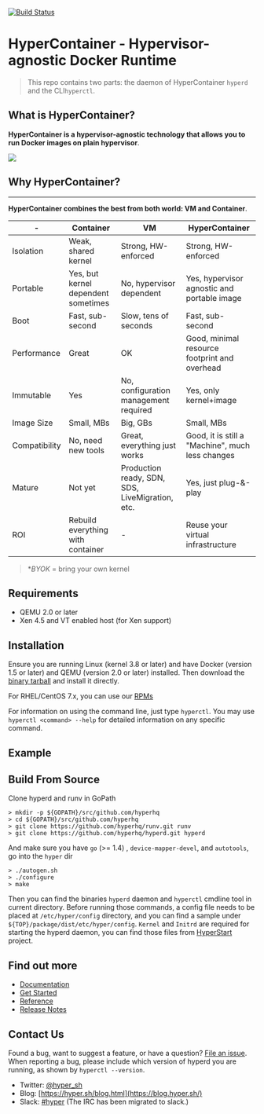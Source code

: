 [![Build Status](https://travis-ci.org/hyperhq/hyperd.svg?branch=master)](https://travis-ci.org/hyperhq/hyperd)

HyperContainer - Hypervisor-agnostic Docker Runtime
====

> This repo contains two parts: the daemon of HyperContainer `hyperd` and the CLI`hyperctl`.

## What is HyperContainer?

**HyperContainer is a hypervisor-agnostic technology that allows you to run Docker images on plain hypervisor**.

![](https://trello-attachments.s3.amazonaws.com/5551c49246960a31feab3d35/1515x947/5265a9f72b589ef5dbf8b372b718c43e/Pasted_image_at_2016_04_16_07_33_PM.png)

## Why HyperContainer?
-----------

**HyperContainer combines the best from both world: VM and Container**.

| -  | Container | VM | HyperContainer | 
|---|---|---|---|
| Isolation | Weak, shared kernel | Strong, HW-enforced  | Strong, HW-enforced  |
| Portable  | Yes, but kernel dependent sometimes | No, hypervisor dependent | Yes, hypervisor agnostic and portable image |
| Boot  | Fast, sub-second  | Slow, tens of seconds  | Fast, sub-second  |
| Performance  | Great | OK| Good, minimal resource footprint and overhead |
| Immutable | Yes  | No, configuration management required | Yes, only kernel+image  | 
| Image Size| Small, MBs  | Big, GBs  | Small, MBs  |
| Compatibility | No, need new tools | Great, everything just works  | Good, it is still a "Machine", much less changes  |
| Mature   | Not yet  | Production ready, SDN, SDS, LiveMigration, etc.  | Yes, just plug-&-play|
| ROI| Rebuild everything with container  | - | Reuse your virtual infrastructure  |

> **BYOK* = bring your own kernel

## Requirements

- QEMU 2.0 or later
- Xen 4.5 and VT enabled host (for Xen support)

## Installation

Ensure you are running Linux (kernel 3.8 or later) and have Docker
(version 1.5 or later) and QEMU (version 2.0 or later) installed. Then download the [binary tarball](https://hyper-install.s3.amazonaws.com/hyper-latest.tgz) and install it directly.

For RHEL/CentOS 7.x, you can use our [RPMs](http://docs.hypercontainer.io/get_started/install/linux.html)

For information on using the command line, just type `hyperctl`. You may use
`hyperctl <command> --help` for detailed information on any specific command.


## Example


## Build From Source

Clone hyperd and runv in GoPath

    > mkdir -p ${GOPATH}/src/github.com/hyperhq
    > cd ${GOPATH}/src/github.com/hyperhq
    > git clone https://github.com/hyperhq/runv.git runv
    > git clone https://github.com/hyperhq/hyperd.git hyperd

And make sure you have `go` (>= 1.4) , `device-mapper-devel`, and `autotools`, go into the `hyper` dir

    > ./autogen.sh
    > ./configure
    > make

Then you can find the binaries `hyperd` daemon and `hyperctl` cmdline tool in current directory. Before running those commands, a config file needs to be placed at `/etc/hyper/config` directory, and you can find a sample under `${TOP}/package/dist/etc/hyper/config`. `Kernel` and `Initrd` are required for starting the hyperd daemon, you can find those files from [HyperStart](https://github.com/hyperhq/hyperstart) project.


## Find out more

 * [Documentation](http://docs.hypercontainer.io)
 * [Get Started](http://docs.hypercontainer.io/get_started/index.html)
 * [Reference](http://docs.hypercontainer.io/reference/index.html)
 * [Release Notes](http://docs.hypercontainer.io/release_notes/latest.html)

## Contact Us

Found a bug, want to suggest a feature, or have a question?
[File an issue](https://github.com/hyperhq/hyperd/issues). When reporting a bug, please include which version of hyperd you are running, as shown by `hyperctl --version`.

* Twitter: [@hyper_sh](https://twitter.com/hyper_sh)
* Blog: [https://hyper.sh/blog.html](https://blog.hyper.sh/)
* Slack: [#hyper](https://slack.hyper.sh/) (The IRC has been migrated to slack.)
